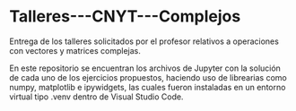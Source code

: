# Talleres---CNYT---Complejos
Entrega de los talleres solicitados por el profesor relativos a operaciones con vectores y matrices complejas.

En este repositorio se encuentran los archivos de Jupyter con la solución de cada uno de los ejercicios propuestos, haciendo uso de librearias como numpy, matplotlib e ipywidgets, las cuales fueron instaladas en un entorno virtual tipo .venv dentro de Visual Studio Code.
